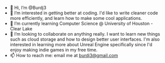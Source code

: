 - 👋 Hi, I’m @Burdj3
- 👀 I’m interested in getting better at coding. I'd like to write cleaner code more efficiently, and learn how to make some cool applications.
- 🌱 I’m currently learning Computer Science @ University of Houston - Clear Lake
- 💞️ I’m looking to collaborate on anything really. I want to learn new things such as cloud storage and how to design better user interfaces. I'm also interested in learning more about Unreal Engine specifically since I'd enjoy making indie games in my free time.
- 📫 How to reach me: email me at burdj3@gmail.com

<!---
Burdj3/Burdj3 is a ✨ special ✨ repository because its `README.md` (this file) appears on your GitHub profile.
You can click the Preview link to take a look at your changes.
--->
